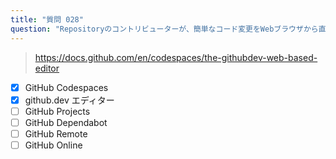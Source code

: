 ```yaml
---
title: "質問 028"
question: "Repositoryのコントリビューターが、簡単なコード変更をWebブラウザから直接行えるGitHubの機能はどれですか？（2つ選択してください）"
---
```



> https://docs.github.com/en/codespaces/the-githubdev-web-based-editor
- [x] GitHub Codespaces
- [x] github.dev エディター
- [ ] GitHub Projects
- [ ] GitHub Dependabot
- [ ] GitHub Remote
- [ ] GitHub Online